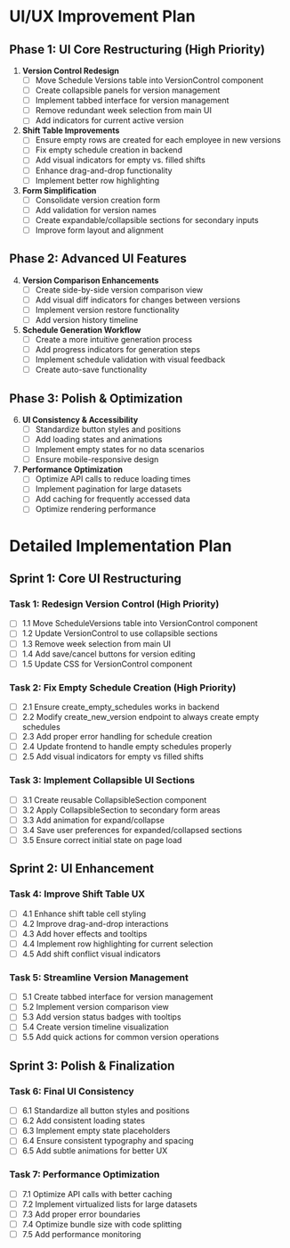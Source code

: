 # UI/UX Improvement Plan

## Phase 1: UI Core Restructuring (High Priority)
1. **Version Control Redesign**
   - [ ] Move Schedule Versions table into VersionControl component
   - [ ] Create collapsible panels for version management
   - [ ] Implement tabbed interface for version management
   - [ ] Remove redundant week selection from main UI
   - [ ] Add indicators for current active version

2. **Shift Table Improvements**
   - [ ] Ensure empty rows are created for each employee in new versions
   - [ ] Fix empty schedule creation in backend
   - [ ] Add visual indicators for empty vs. filled shifts
   - [ ] Enhance drag-and-drop functionality
   - [ ] Implement better row highlighting

3. **Form Simplification**
   - [ ] Consolidate version creation form
   - [ ] Add validation for version names
   - [ ] Create expandable/collapsible sections for secondary inputs
   - [ ] Improve form layout and alignment

## Phase 2: Advanced UI Features
4. **Version Comparison Enhancements**
   - [ ] Create side-by-side version comparison view
   - [ ] Add visual diff indicators for changes between versions
   - [ ] Implement version restore functionality
   - [ ] Add version history timeline

5. **Schedule Generation Workflow**
   - [ ] Create a more intuitive generation process
   - [ ] Add progress indicators for generation steps
   - [ ] Implement schedule validation with visual feedback
   - [ ] Create auto-save functionality

## Phase 3: Polish & Optimization
6. **UI Consistency & Accessibility**
   - [ ] Standardize button styles and positions
   - [ ] Add loading states and animations
   - [ ] Implement empty states for no data scenarios
   - [ ] Ensure mobile-responsive design

7. **Performance Optimization**
   - [ ] Optimize API calls to reduce loading times
   - [ ] Implement pagination for large datasets
   - [ ] Add caching for frequently accessed data
   - [ ] Optimize rendering performance

# Detailed Implementation Plan

## Sprint 1: Core UI Restructuring

### Task 1: Redesign Version Control (High Priority)
- [ ] 1.1 Move ScheduleVersions table into VersionControl component
- [ ] 1.2 Update VersionControl to use collapsible sections
- [ ] 1.3 Remove week selection from main UI
- [ ] 1.4 Add save/cancel buttons for version editing
- [ ] 1.5 Update CSS for VersionControl component

### Task 2: Fix Empty Schedule Creation (High Priority)
- [ ] 2.1 Ensure create_empty_schedules works in backend
- [ ] 2.2 Modify create_new_version endpoint to always create empty schedules
- [ ] 2.3 Add proper error handling for schedule creation
- [ ] 2.4 Update frontend to handle empty schedules properly
- [ ] 2.5 Add visual indicators for empty vs filled shifts

### Task 3: Implement Collapsible UI Sections
- [ ] 3.1 Create reusable CollapsibleSection component
- [ ] 3.2 Apply CollapsibleSection to secondary form areas
- [ ] 3.3 Add animation for expand/collapse
- [ ] 3.4 Save user preferences for expanded/collapsed sections
- [ ] 3.5 Ensure correct initial state on page load

## Sprint 2: UI Enhancement

### Task 4: Improve Shift Table UX
- [ ] 4.1 Enhance shift table cell styling
- [ ] 4.2 Improve drag-and-drop interactions
- [ ] 4.3 Add hover effects and tooltips
- [ ] 4.4 Implement row highlighting for current selection
- [ ] 4.5 Add shift conflict visual indicators

### Task 5: Streamline Version Management
- [ ] 5.1 Create tabbed interface for version management
- [ ] 5.2 Implement version comparison view
- [ ] 5.3 Add version status badges with tooltips
- [ ] 5.4 Create version timeline visualization
- [ ] 5.5 Add quick actions for common version operations

## Sprint 3: Polish & Finalization

### Task 6: Final UI Consistency
- [ ] 6.1 Standardize all button styles and positions
- [ ] 6.2 Add consistent loading states
- [ ] 6.3 Implement empty state placeholders
- [ ] 6.4 Ensure consistent typography and spacing
- [ ] 6.5 Add subtle animations for better UX

### Task 7: Performance Optimization
- [ ] 7.1 Optimize API calls with better caching
- [ ] 7.2 Implement virtualized lists for large datasets
- [ ] 7.3 Add proper error boundaries
- [ ] 7.4 Optimize bundle size with code splitting
- [ ] 7.5 Add performance monitoring 